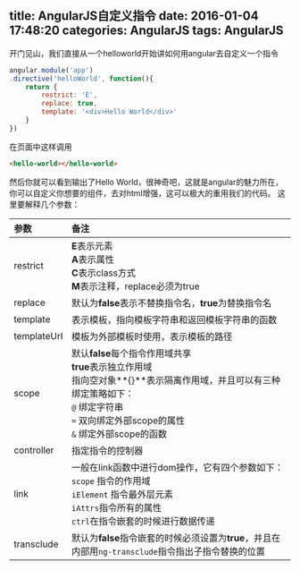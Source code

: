 title: AngularJS自定义指令
date: 2016-01-04 17:48:20
categories: AngularJS
tags: AngularJS
---

开门见山，我们直接从一个helloworld开始讲如何用angular去自定义一个指令
<!-- more -->
```javascript
angular.module('app')
.directive('helloWorld', function(){
	return {
		restrict: 'E',
		replace: true,
		template: '<div>Hello World</div>'
	}
})
```
在页面中这样调用
```html
<hello-world></hello-world>
```
然后你就可以看到输出了Hello World，很神奇吧，这就是angular的魅力所在，你可以自定义你想要的组件，去对html增强，这可以极大的重用我们的代码。
这里要解释几个参数：

| 参数|     备注|
| :-------- | :--------|
| restrict| **E**表示元素<br>**A**表示属性<br>**C**表示class方式<br>**M**表示注释，replace必须为true|
| replace| 默认为**false**表示不替换指令名，**true**为替换指令名|
| template| 表示模板，指向模板字符串和返回模板字符串的函数|
| templateUrl| 模板为外部模板时使用，表示模板的路径|
| scope|默认**false**每个指令作用域共享<br>**true**表示独立作用域<br>指向空对象**{}**表示隔离作用域，并且可以有三种绑定策略如下：<br>   `@` 绑定字符串<br> `=` 双向绑定外部scope的属性<br> `&` 绑定外部scope的函数 |
| controller| 指定指令的控制器|
| link| 一般在link函数中进行dom操作，它有四个参数如下：<br>`scope` 指令的作用域<br>`iElement` 指令最外层元素<br>`iAttrs`指令所有的属性<br>`ctrl`在指令嵌套的时候进行数据传递|
| transclude| 默认为**false**指令嵌套的时候必须设置为**true**，并且在内部用`ng-transclude`指令指出子指令替换的位置|

